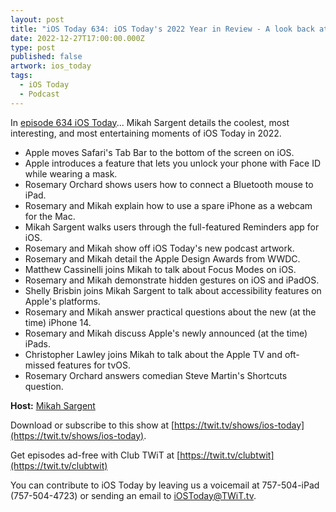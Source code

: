 ```yaml
---
layout: post
title: "iOS Today 634: iOS Today's 2022 Year in Review - A look back at iOS Today's best moments in 2022"
date: 2022-12-27T17:00:00.000Z
type: post
published: false
artwork: ios_today
tags:
  - iOS Today
  - Podcast
---
```

In [episode 634 iOS Today](https://twit.tv/shows/ios-today/episodes/634)...
Mikah Sargent details the coolest, most interesting, and most entertaining moments of iOS Today in 2022.

- Apple moves Safari's Tab Bar to the bottom of the screen on iOS.
- Apple introduces a feature that lets you unlock your phone with Face ID while wearing a mask.
- Rosemary Orchard shows users how to connect a Bluetooth mouse to iPad.
- Rosemary and Mikah explain how to use a spare iPhone as a webcam for the Mac.
- Mikah Sargent walks users through the full-featured Reminders app for iOS.
- Rosemary and Mikah show off iOS Today's new podcast artwork.
- Rosemary and Mikah detail the Apple Design Awards from WWDC.
- Matthew Cassinelli joins Mikah to talk about Focus Modes on iOS.
- Rosemary and Mikah demonstrate hidden gestures on iOS and iPadOS.
- Shelly Brisbin joins Mikah Sargent to talk about accessibility features on Apple's platforms.
- Rosemary and Mikah answer practical questions about the new (at the time) iPhone 14.
- Rosemary and Mikah discuss Apple's newly announced (at the time) iPads.
- Christopher Lawley joins Mikah to talk about the Apple TV and oft-missed features for tvOS.
- Rosemary Orchard answers comedian Steve Martin's Shortcuts question.

**Host:** [Mikah Sargent](https://twit.tv/people/mikah-sargent)

Download or subscribe to this show at [https://twit.tv/shows/ios-today](https://twit.tv/shows/ios-today).

Get episodes ad-free with Club TWiT at [https://twit.tv/clubtwit](https://twit.tv/clubtwit)

You can contribute to iOS Today by leaving us a voicemail at 757-504-iPad (757-504-4723) or sending an email to [iOSToday@TWiT.tv](mailto:iOSToday@TWiT.tv).